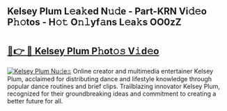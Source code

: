 ## Kelsey Plum L𝚎a𝚔ed N𝚞𝚍e - Part-KRN Vi𝚍𝚎o P𝚑𝚘tos - H𝚘𝚝 O𝚗𝚕yf𝚊ns L𝚎a𝚔s OO0zZ

# <h2><a href="http://kf9zp4.oniu.top/?m=Kelsey+Plum">🔗👉 🔴 Kelsey Plum P𝚑ot𝚘𝚜 V𝚒d𝚎o</a></h2>

[![Kelsey Plum Nu𝚍e𝚜](https://i.imgur.com/0qMVB7G.gif)](http://kf9zp4.oniu.top/?m=Kelsey+Plum)
Online creator and multimedia entertainer Kelsey Plum, acclaimed for distributing dance and lifestyle knowledge through popular dance routines and brief clips. Trailblazing innovator Kelsey Plum, recognized for their groundbreaking ideas and commitment to creating a better future for all.  

